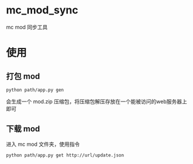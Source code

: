 # mc_mod_sync
mc mod 同步工具

# 使用

## 打包 mod

```
python path/app.py gen
```

会生成一个 mod.zip 压缩包，将压缩包解压存放在一个能被访问的web服务器上即可

## 下载 mod

进入 mc mod 文件夹，使用指令
```
python path/app.py get http://url/update.json
```
